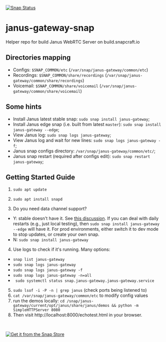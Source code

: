 [![Snap Status](https://build.snapcraft.io/badge/RSATom/janus-gateway-snap.svg)](https://build.snapcraft.io/user/RSATom/janus-gateway-snap)

# janus-gateway-snap
Helper repo for build Janus WebRTC Server on build.snapcraft.io

## Directories mapping
* Configs: `$SNAP_COMMON/etc` (`/var/snap/janus-gateway/common/etc`)
* Recordings: `$SNAP_COMMON/share/recordings` (`/var/snap/janus-gateway/common/share/recordings`)
* Voicemail: `$SNAP_COMMON/share/voicemail` (`/var/snap/janus-gateway/common/share/voicemail`)

## Some hints

* Install Janus latest stable snap: `sudo snap install janus-gateway`;
* Install Janus edge snap (i.e. built from latest `master`): `sudo snap install janus-gateway --edge`;
* View Janus log: `sudo snap logs janus-gateway`;
* View Janus log and wait for new lines: `sudo snap logs janus-gateway -f`;
* Janus snap configs directory: `/var/snap/janus-gateway/common/etc/`;
* Janus snap restart (required after configs edit): `sudo snap restart janus-gateway`;

## Getting Started Guide
1. `sudo apt update`
2. `sudo apt install snapd`

3. Do you need data channel support?
- Y:  stable doesn't have it. See [this discussion](https://github.com/RSATom/janus-gateway-snap/issues/9). If you can deal with daily restarts (e.g., just local testing), then `sudo snap install janus-gateway --edge` will have it. For prod environments, either switch it to dev mode to stop updates, or create your own snap.
- N:  `sudo snap install janus-gateway` 

4. Use logs to check if it's running. Many options:
 - `snap list janus-gateway`
 - `sudo snap logs janus-gateway`
 - `sudo snap logs janus-gateway -f`
 - `sudo snap logs janus-gateway -n=all`
 - ` sudo systemctl status snap.janus-gateway.janus-gateway.service`
5.  `sudo lsof -i -P -n | grep janus` (check ports being listened to)
6.  `cat /var/snap/janus-gateway/common/etc` to modify config values
7. run the demos locally: `cd /snap/janus-gateway/current/opt/janus/share/janus/demos && python -m SimpleHTTPServer 8080`
8. Then visit http://localhost:8000/echotest.html in your browser.


<br>

[![Get it from the Snap Store](https://snapcraft.io/static/images/badges/en/snap-store-white.svg)](https://snapcraft.io/janus-gateway)
